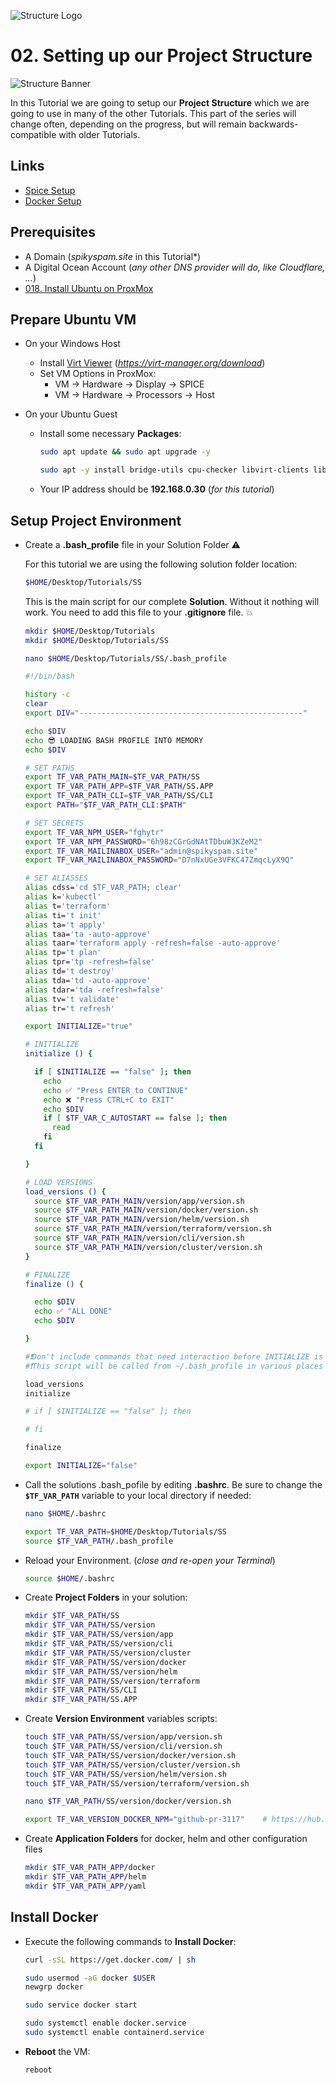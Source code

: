 ![Structure Logo](_assets/images/structure.png)
# 02. Setting up our Project Structure

![Structure Banner](_assets/images/structure_banner.png)

In this Tutorial we are going to setup our **Project Structure** which we are going to use in many of the other Tutorials.
This part of the series will change often, depending on the progress, but will remain backwards-compatible with older Tutorials.

## Links

- [Spice Setup](https://pve.proxmox.com/wiki/SPICE)
- [Docker Setup](https://docs.docker.com/engine/install/ubuntu/)

## Prerequisites

- A Domain (*spikyspam.site* in this Tutorial*)
- A Digital Ocean Account (*any other DNS provider will do, like Cloudflare, ...*)
- [018. Install Ubuntu on ProxMox](../01_setting_up_a_cheap_home_lab_with_proxmox/018_ubuntu/README.md)

## Prepare Ubuntu VM

- On your Windows Host
  - Install [Virt Viewer](https://releases.pagure.org/virt-viewer/virt-viewer-x64-11.0-1.0.msi) (*https://virt-manager.org/download*)
  - Set VM Options in ProxMox:
    - VM -> Hardware -> Display -> SPICE
    - VM -> Hardware -> Processors -> Host

- On your Ubuntu Guest
  - Install some necessary **Packages**:
    ```bash
    sudo apt update && sudo apt upgrade -y

    sudo apt -y install bridge-utils cpu-checker libvirt-clients libvirt-daemon qemu-kvm qemu-guest-agent curl
    ```
  - Your IP address should be **192.168.0.30** (*for this tutorial*)

## Setup Project Environment

- Create a **.bash_profile** file in your Solution Folder ⚠️

  For this tutorial we are using the following solution folder location:

  ```bash
  $HOME/Desktop/Tutorials/SS
  ```

  This is the main script for our complete **Solution**.
  Without it nothing will work.
  You need to add this file to your **.gitignore** file. 💥

  ```bash
  mkdir $HOME/Desktop/Tutorials
  mkdir $HOME/Desktop/Tutorials/SS

  nano $HOME/Desktop/Tutorials/SS/.bash_profile
  ```

  ```bash
  #!/bin/bash

  history -c
  clear
  export DIV="--------------------------------------------------"

  echo $DIV
  echo 😎 LOADING BASH PROFILE INTO MEMORY
  echo $DIV

  # SET PATHS
  export TF_VAR_PATH_MAIN=$TF_VAR_PATH/SS
  export TF_VAR_PATH_APP=$TF_VAR_PATH/SS.APP
  export TF_VAR_PATH_CLI=$TF_VAR_PATH/SS/CLI
  export PATH="$TF_VAR_PATH_CLI:$PATH"

  # SET SECRETS
  export TF_VAR_NPM_USER="fghytr"
  export TF_VAR_NPM_PASSWORD="6h98zCGrGdNAtTDbuW3KZeM2"
  export TF_VAR_MAILINABOX_USER="admin@spikyspam.site"
  export TF_VAR_MAILINABOX_PASSWORD="D7nNxUGe3VFKC47ZmqcLyX9Q"

  # SET ALIASSES
  alias cdss='cd $TF_VAR_PATH; clear'
  alias k='kubectl'
  alias t='terraform'
  alias ti='t init'
  alias ta='t apply'
  alias taa='ta -auto-approve'
  alias taar='terraform apply -refresh=false -auto-approve'
  alias tp='t plan'
  alias tpr='tp -refresh=false'
  alias td='t destroy'
  alias tda='td -auto-approve'
  alias tdar='tda -refresh=false'
  alias tv='t validate'
  alias tr='t refresh'

  export INITIALIZE="true"

  # INITIALIZE
  initialize () {

    if [ $INITIALIZE == "false" ]; then
      echo
      echo ✅ "Press ENTER to CONTINUE"
      echo ❌ "Press CTRL+C to EXIT"
      echo $DIV
      if [ $TF_VAR_C_AUTOSTART == false ]; then
        read
      fi
    fi

  }

  # LOAD VERSIONS
  load_versions () {
    source $TF_VAR_PATH_MAIN/version/app/version.sh
    source $TF_VAR_PATH_MAIN/version/docker/version.sh
    source $TF_VAR_PATH_MAIN/version/helm/version.sh
    source $TF_VAR_PATH_MAIN/version/terraform/version.sh
    source $TF_VAR_PATH_MAIN/version/cli/version.sh
    source $TF_VAR_PATH_MAIN/version/cluster/version.sh
  }

  # FINALIZE
  finalize () {

    echo $DIV
    echo ✅ "ALL DONE"
    echo $DIV

  }

  #❗Don't include commands that need interaction before INITIALIZE is set to FALSE.
  #❗This script will be called from ~/.bash_profile in various places and needs to exit.

  load_versions
  initialize

  # if [ $INITIALIZE == "false" ]; then

  # fi

  finalize

  export INITIALIZE="false"
  ```


- Call the solutions .bash_pofile by editing **.bashrc**. Be sure to change the **`$TF_VAR_PATH`** variable to your local directory if needed:

  ```bash
  nano $HOME/.bashrc
  ```

  ```bash
  export TF_VAR_PATH=$HOME/Desktop/Tutorials/SS
  source $TF_VAR_PATH/.bash_profile
  ```

- Reload your Environment. (*close and re-open your Terminal*)

  ```bash
  source $HOME/.bashrc
  ```

- Create **Project Folders** in your solution:

  ```bash
  mkdir $TF_VAR_PATH/SS
  mkdir $TF_VAR_PATH/SS/version
  mkdir $TF_VAR_PATH/SS/version/app
  mkdir $TF_VAR_PATH/SS/version/cli
  mkdir $TF_VAR_PATH/SS/version/cluster
  mkdir $TF_VAR_PATH/SS/version/docker
  mkdir $TF_VAR_PATH/SS/version/helm
  mkdir $TF_VAR_PATH/SS/version/terraform
  mkdir $TF_VAR_PATH/SS/CLI
  mkdir $TF_VAR_PATH/SS.APP
  ```

- Create **Version Environment** variables scripts:

  ```bash
  touch $TF_VAR_PATH/SS/version/app/version.sh
  touch $TF_VAR_PATH/SS/version/cli/version.sh
  touch $TF_VAR_PATH/SS/version/docker/version.sh
  touch $TF_VAR_PATH/SS/version/cluster/version.sh
  touch $TF_VAR_PATH/SS/version/helm/version.sh
  touch $TF_VAR_PATH/SS/version/terraform/version.sh

  nano $TF_VAR_PATH/SS/version/docker/version.sh
  ```

  ```bash
  export TF_VAR_VERSION_DOCKER_NPM="github-pr-3117"    # https://hub.docker.com/r/jc21/nginx-proxy-manager/tags
  ```

- Create **Application Folders** for docker, helm and other configuration files

  ```bash
  mkdir $TF_VAR_PATH_APP/docker
  mkdir $TF_VAR_PATH_APP/helm
  mkdir $TF_VAR_PATH_APP/yaml
  ```

## Install Docker

- Execute the following commands to **Install Docker**:

  ```bash
  curl -sSL https://get.docker.com/ | sh

  sudo usermod -aG docker $USER
  newgrp docker

  sudo service docker start

  sudo systemctl enable docker.service
  sudo systemctl enable containerd.service
  ```

- **Reboot** the VM:

  ```bash
  reboot
  ```
  